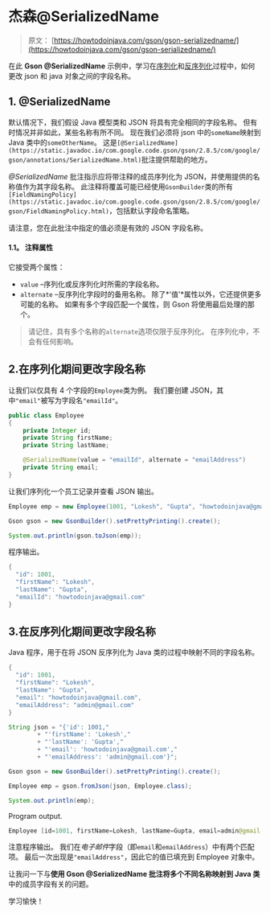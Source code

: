 # 杰森@SerializedName

> 原文： [https://howtodoinjava.com/gson/gson-serializedname/](https://howtodoinjava.com/gson/gson-serializedname/)

在此 **Gson @SerializedName** 示例中，学习在[序列化](https://howtodoinjava.com/java/serialization/a-mini-guide-for-implementing-serializable-interface-in-java/)和[反序列化](https://howtodoinjava.com/java/serialization/how-deserialization-process-happen-in-java/)过程中，如何更改 json 和 java 对象之间的字段名称。

## 1\. @SerializedName

默认情况下，我们假设 Java 模型类和 JSON 将具有完全相同的字段名称。 但有时情况并非如此，某些名称有所不同。 现在我们必须将 json 中的`someName`映射到 Java 类中的`someOtherName`。 这是`[@SerializedName](https://static.javadoc.io/com.google.code.gson/gson/2.8.5/com/google/gson/annotations/SerializedName.html)`批注提供帮助的地方。

*@SerializedName* 批注指示应将带注释的成员序列化为 JSON，并使用提供的名称值作为其字段名称。 此注释将覆盖可能已经使用`GsonBuilder`类的所有`[FieldNamingPolicy](https://static.javadoc.io/com.google.code.gson/gson/2.8.5/com/google/gson/FieldNamingPolicy.html)`，包括默认字段命名策略。

请注意，您在此批注中指定的值必须是有效的 JSON 字段名称。

#### 1.1。 注释属性

它接受两个属性：

*   `value` –序列化或反序列化时所需的字段名称。
*   `alternate` –反序列化字段时的备用名称。 除了*'值'*属性以外，它还提供更多可能的名称。 如果有多个字段匹配一个属性，则 Gson 将使用最后处理的那个。

> 请记住，具有多个名称的`alternate`选项仅限于反序列化。 在序列化中，不会有任何影响。

## 2.在序列化期间更改字段名称

让我们以仅具有 4 个字段的`Employee`类为例。 我们要创建 JSON，其中`"email"`被写为字段名`"emailId"`。

```java
public class Employee 
{
	private Integer id;
    private String firstName;
    private String lastName;

    @SerializedName(value = "emailId", alternate = "emailAddress")
    private String email;
}

```

让我们序列化一个员工记录并查看 JSON 输出。

```java
Employee emp = new Employee(1001, "Lokesh", "Gupta", "howtodoinjava@gmail.com");

Gson gson = new GsonBuilder().setPrettyPrinting().create();  

System.out.println(gson.toJson(emp));

```

程序输出。

```java
{
  "id": 1001,
  "firstName": "Lokesh",
  "lastName": "Gupta",
  "emailId": "howtodoinjava@gmail.com"
}

```

## 3.在反序列化期间更改字段名称

Java 程序，用于在将 JSON 反序列化为 Java 类的过程中映射不同的字段名称。

```java
{
  "id": 1001,
  "firstName": "Lokesh",
  "lastName": "Gupta",
  "email": "howtodoinjava@gmail.com",
  "emailAddress": "admin@gmail.com"
}

```

```java
String json = "{'id': 1001,"
		+ "'firstName': 'Lokesh',"
		+ "'lastName': 'Gupta',"
		+ "'email': 'howtodoinjava@gmail.com',"
		+ "'emailAddress': 'admin@gmail.com'}";

Gson gson = new GsonBuilder().setPrettyPrinting().create(); 

Employee emp = gson.fromJson(json, Employee.class);

System.out.println(emp);

```

Program output.

```java
Employee [id=1001, firstName=Lokesh, lastName=Gupta, email=admin@gmail.com]

```

注意程序输出。 我们在*电子邮件*字段（即`email`和`emailAddress`）中有两个匹配项。 最后一次出现是`"emailAddress"`，因此它的值已填充到 Employee 对象中。

让我问一下与**使用 Gson **@SerializedName** 批注将多个不同名称映射到 Java 类**中的成员字段有关的问题。

学习愉快！